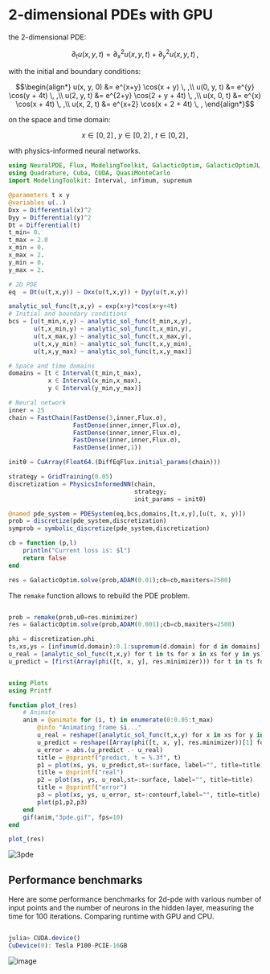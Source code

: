 # 2-dimensional PDEs with GPU

the 2-dimensional PDE:

```math
∂_t u(x, y, t) = ∂^2_x u(x, y, t) + ∂^2_y u(x, y, t) \, ,
```

with the initial and boundary conditions:

```math
\begin{align*}
u(x, y, 0) &= e^{x+y} \cos(x + y)      \, ,\\
u(0, y, t) &= e^{y}   \cos(y + 4t)     \, ,\\
u(2, y, t) &= e^{2+y} \cos(2 + y + 4t) \, ,\\
u(x, 0, t) &= e^{x}   \cos(x + 4t)     \, ,\\
u(x, 2, t) &= e^{x+2} \cos(x + 2 + 4t) \, ,
\end{align*}
```

on the space and time domain:

```math
x \in [0, 2] \, ,\ y \in [0, 2] \, , \ t \in [0, 2] \, ,
```

with physics-informed neural networks.

```julia
using NeuralPDE, Flux, ModelingToolkit, GalacticOptim, GalacticOptimJL, DiffEqFlux
using Quadrature, Cuba, CUDA, QuasiMonteCarlo
import ModelingToolkit: Interval, infimum, supremum

@parameters t x y
@variables u(..)
Dxx = Differential(x)^2
Dyy = Differential(y)^2
Dt = Differential(t)
t_min= 0.
t_max = 2.0
x_min = 0.
x_max = 2.
y_min = 0.
y_max = 2.

# 2D PDE
eq  = Dt(u(t,x,y)) ~ Dxx(u(t,x,y)) + Dyy(u(t,x,y))

analytic_sol_func(t,x,y) = exp(x+y)*cos(x+y+4t)
# Initial and boundary conditions
bcs = [u(t_min,x,y) ~ analytic_sol_func(t_min,x,y),
       u(t,x_min,y) ~ analytic_sol_func(t,x_min,y),
       u(t,x_max,y) ~ analytic_sol_func(t,x_max,y),
       u(t,x,y_min) ~ analytic_sol_func(t,x,y_min),
       u(t,x,y_max) ~ analytic_sol_func(t,x,y_max)]

# Space and time domains
domains = [t ∈ Interval(t_min,t_max),
           x ∈ Interval(x_min,x_max),
           y ∈ Interval(y_min,y_max)]

# Neural network
inner = 25
chain = FastChain(FastDense(3,inner,Flux.σ),
                  FastDense(inner,inner,Flux.σ),
                  FastDense(inner,inner,Flux.σ),
                  FastDense(inner,inner,Flux.σ),
                  FastDense(inner,1))

initθ = CuArray(Float64.(DiffEqFlux.initial_params(chain)))

strategy = GridTraining(0.05)
discretization = PhysicsInformedNN(chain,
                                   strategy;
                                   init_params = initθ)

@named pde_system = PDESystem(eq,bcs,domains,[t,x,y],[u(t, x, y)])
prob = discretize(pde_system,discretization)
symprob = symbolic_discretize(pde_system,discretization)

cb = function (p,l)
    println("Current loss is: $l")
    return false
end

res = GalacticOptim.solve(prob,ADAM(0.01);cb=cb,maxiters=2500)
```

The `remake` function allows to rebuild the PDE problem.

```julia

prob = remake(prob,u0=res.minimizer)
res = GalacticOptim.solve(prob,ADAM(0.001);cb=cb,maxiters=2500)

phi = discretization.phi
ts,xs,ys = [infimum(d.domain):0.1:supremum(d.domain) for d in domains]
u_real = [analytic_sol_func(t,x,y) for t in ts for x in xs for y in ys]
u_predict = [first(Array(phi([t, x, y], res.minimizer))) for t in ts for x in xs for y in ys]


using Plots
using Printf

function plot_(res)
    # Animate
    anim = @animate for (i, t) in enumerate(0:0.05:t_max)
        @info "Animating frame $i..."
        u_real = reshape([analytic_sol_func(t,x,y) for x in xs for y in ys], (length(xs),length(ys)))
        u_predict = reshape([Array(phi([t, x, y], res.minimizer))[1] for x in xs for y in ys], length(xs), length(ys))
        u_error = abs.(u_predict .- u_real)
        title = @sprintf("predict, t = %.3f", t)
        p1 = plot(xs, ys, u_predict,st=:surface, label="", title=title)
        title = @sprintf("real")
        p2 = plot(xs, ys, u_real,st=:surface, label="", title=title)
        title = @sprintf("error")
        p3 = plot(xs, ys, u_error, st=:contourf,label="", title=title)
        plot(p1,p2,p3)
    end
    gif(anim,"3pde.gif", fps=10)
end

plot_(res)

```

![3pde](https://user-images.githubusercontent.com/12683885/129949743-9471d230-c14f-4105-945f-6bc52677d40e.gif)

## Performance benchmarks

Here are some performance benchmarks for 2d-pde with various number of input points and the number of neurons in the hidden layer, measuring the time for 100 iterations. Сomparing runtime with GPU and CPU.

```julia

julia> CUDA.device()
CuDevice(0): Tesla P100-PCIE-16GB

```

![image](https://user-images.githubusercontent.com/12683885/110297207-49202500-8004-11eb-9e45-d4cb28045d87.png)
